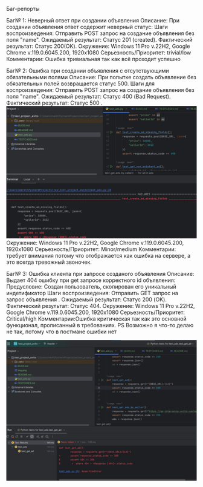 Баг-репорты

Баг№ 1: Неверный ответ при создании объявления
Описание: При создании объявления ответ содержит неверный статус:
Шаги воспроизведения: Отправить POST запрос на создание объявления без поля "name".
Ожидаемый результат: Статус 201 (created).
Фактический результат: Статус 200(OK).
Окружение: Windows 11 Pro v.22H2, Google Chrome v.119.0.6045.200, 1920x1080
Серьезность/Приоритет: trivial/low
Комментарии: Ошибка тривиальная так как всё проходит успешно


Баг№ 2: Ошибка при создании объявления с отсутствующими обязательными полями
Описание: При попытке создать объявление без обязательных полей возвращается статус 500.
Шаги для воспроизведения:
Отправить POST запрос на создание объявления без поля "name".
Ожидаемый результат: Статус 400 (Bad Request).
Фактический результат: Статус 500 .
![img.png](img.png)
Окружение: Windows 11 Pro v.22H2, Google Chrome v.119.0.6045.200, 1920x1080
Серьезность/Приоритет: Minor/medium
Комментарии: требует внимания потому что отображается как ошибка на сервере, а это всегда тревожный звоночек.

Баг№ 3: Ошибка клиента при запросе созданого объявления
Описание: Выдает 404 ошибку при get запросе корректного id объявления:
Предусловие: Создан пользователь, скопирован его уникальный индетификатор
Шаги воспроизведения: Отправить GET запрос на запрос объявления .
Ожидаемый результат: Статус 200 (OK).
Фактический результат: Статус 404.
Окружение: Windows 11 Pro v.22H2, Google Chrome v.119.0.6045.200, 1920x1080
Серьезность/Приоритет: Critical/high
Комментарии:Ошибка критическая так как это основной функционал, прописанный в требованиях.
PS Возможно я что-то делаю не так, потому что в постмане ошибки нет

![img_1.png](img_1.png)